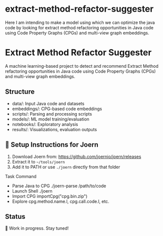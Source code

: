 # extract-method-refactor-suggester
Here I am intending to make a model using which we can optimize the java code by looking for extract method refactoring opportunities in Java code using Code Property Graphs (CPGs) and multi-view graph embeddings.



# Extract Method Refactor Suggester

A machine learning-based project to detect and recommend Extract Method refactoring opportunities in Java code using Code Property Graphs (CPGs) and multi-view graph embeddings.

## Structure
- data/: Input Java code and datasets
- embeddings/: CPG-based code embeddings
- scripts/: Parsing and processing scripts
- models/: ML model training/evaluation
- notebooks/: Exploratory analysis
- results/: Visualizations, evaluation outputs


## 🔧 Setup Instructions for Joern
1. Download Joern from: https://github.com/joernio/joern/releases
2. Extract it to `~/tools/joern`
3. Add it to PATH or use `./joern` directly from that folder

Task	Command
- Parse Java to CPG	./joern-parse /path/to/code
- Launch Shell	./joern
- Import CPG	importCpg("cpg.bin.zip")
- Explore	cpg.method.name.l, cpg.call.code.l, etc.


## Status
🔧 Work in progress. Stay tuned!
